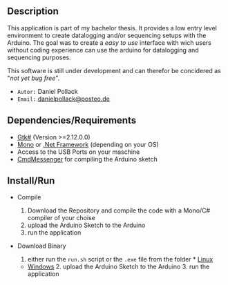 ## Description
This application is part of my bachelor thesis. It provides a low entry level environment to create datalogging and/or sequencing setups with the Arduino.
The goal was to create a _easy to use_ interface with wich users without coding experience can use the arduino for datalogging and sequencing purposes.

This software is still under development and can therefor be concidered as "_not yet bug free_".

* `Autor:` Daniel Pollack
* `Email:` danielpollack@posteo.de

## Dependencies/Requirements
- [Gtk#](https://github.com/mono/gtk-sharp) (Version >=2.12.0.0)
- [Mono](https://github.com/mono/mono) or [.Net Framework](https://www.microsoft.com/net) (depending on your OS)
- Access to the USB Ports on your maschine
- [CmdMessenger](https://github.com/thijse/Arduino-CmdMessenger) for compiling the Arduino sketch

## Install/Run

* Compile
  1. Download the Repository and compile the code with a Mono/C# compiler of your choise
  2. upload the Arduino Sketch to the Arduino
  3. run the application


* Download Binary
	1. either run the `run.sh` script or the `.exe` file from the folder
	  * [Linux](https://github.com/Onkeliroh/DSA/blob/master/DSA_Linux.zip)
  * [Windows](https://github.com/Onkeliroh/DSA/blob/master/DSA_Windows.zip)
	2. upload the Arduino Sketch to the Arduino
	3. run the application
